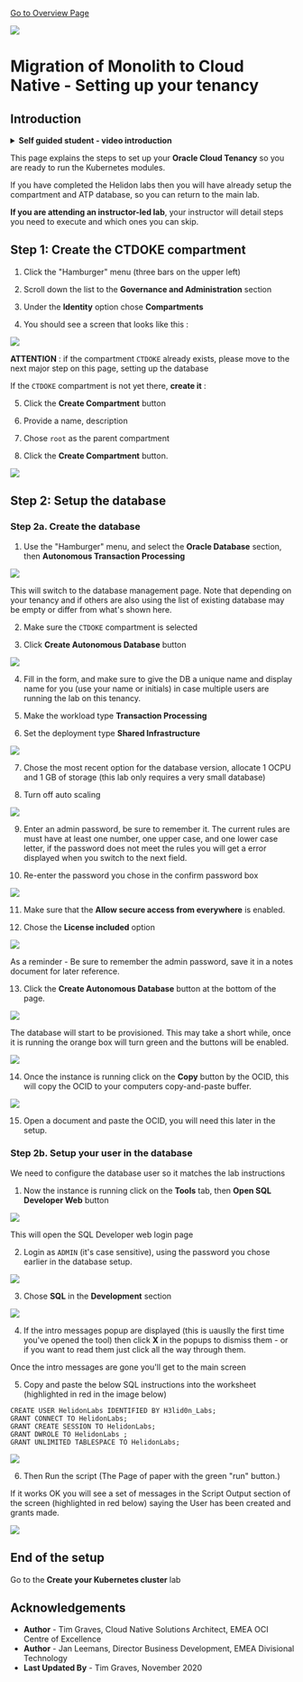 [Go to Overview Page](../README.md)

![](../../../common/images/customer.logo2.png)

# Migration of Monolith to Cloud Native - Setting up your tenancy



## Introduction

<details><summary><b>Self guided student - video introduction</b></summary>

This video is an introduction to the Kubernetes labs setup - for people who have not done the Helidon and docker sections. Once you've watched it please press the "Back" button on your browser to return to the labs.

[![Kubernetes labs only setup Introduction Video](https://img.youtube.com/vi/o3KqqMqRxPk/0.jpg)](https://youtu.be/o3KqqMqRxPk "Kubernetes labs only setup introduction video")

---

</details>

This page explains the steps to set up your **Oracle Cloud Tenancy** so you are ready to run the Kubernetes modules. 

If you have completed the Helidon labs then you will have already setup the compartment and ATP database, so you can return to the main lab.

**If you are attending an instructor-led lab**, your instructor will detail steps you need to execute and which ones you can skip.

## Step 1: Create the CTDOKE compartment

  1. Click the "Hamburger" menu (three bars on the upper left)

  2. Scroll down the list to the **Governance and Administration** section

  3. Under the **Identity** option chose **Compartments**

  4. You should see a screen that looks like this : 

  ![](images/compartments.png)

  
**ATTENTION** : if the compartment `CTDOKE` already exists, please move to the next major step on this page, setting up the database

If the `CTDOKE` compartment is not yet there, **create it** : 
  
  5. Click the **Create Compartment** button
  
  6. Provide a name, description
  
  7. Chose `root` as the parent compartment
  
  8. Click the **Create Compartment** button.

  ![](images/create-compartment.png)

## Step 2: Setup the database

### Step 2a. Create the database

  1. Use the "Hamburger" menu, and select the **Oracle Database** section, then **Autonomous Transaction Processing**

  ![](images/db-01-atp-menu.png)

This will switch to the database management page. Note that depending on your tenancy and if others are also using the list of existing database may be empty or differ from what's shown here.

  2. Make sure the `CTDOKE` compartment is selected

  3. Click **Create Autonomous Database** button

  ![](images/db-02-atp-compartment-create.png)

  4. Fill in the form, and make sure to give the DB a unique name and display name for you (use your name or initials) in case multiple users are running the lab on this tenancy.

  5. Make the workload type **Transaction Processing**

  6. Set the deployment type **Shared Infrastructure**

  ![](images/db-03-atp-create-form-identity.png)

  7. Chose the most recent option for the database version, allocate 1 OCPU and 1 GB of storage (this lab only requires a very small database)

  8. Turn off auto scaling

  ![](images/db-04-atp-create-form-config.png)

  9. Enter an admin password, be sure to remember it. The current rules are must have at least one number, one upper case, and one lower case letter, if the password does not meet the rules you will get a error displayed when you switch to the next field.

  10. Re-enter the password you chose in the confirm password box

  ![](images/db-05-atp-create-form-password.png)

  11. Make sure that the **Allow secure access from everywhere** is enabled.

  12. Chose the **License included** option

  ![](images/db-06-atp-create-form-access-and-license.png)

As a reminder - Be sure to remember the admin password, save it in a notes document for later reference.

  13. Click the **Create Autonomous Database** button at the bottom of the page.

  ![](images/db-10-atp-creation-in-progress.png)

The database will start to be provisioned. This may take a short while, once it is running the orange box will turn green and the buttons will be enabled.

  ![](images/db-11-atp-creation-completed.png)

  14. Once the instance is running click on the **Copy** button by the OCID, this will copy the OCID to your computers copy-and-paste buffer.

  ![](images/db-12-atp-get-ocid.png)

  15. Open a document and paste the OCID, you will need this later in the setup.


### Step 2b. Setup your user in the database

We need to configure the database user so it matches the lab instructions

  1. Now the instance is running click on the **Tools** tab, then **Open SQL Developer Web** button

  ![](images/db-20-atp-access-sql-developer-web.png)

This will open the SQL Developer web login page

  2. Login as `ADMIN` (it's case sensitive), using the password you chose earlier in the database setup.

  ![](images/db-21-sql-developer-web-login.png)
  
  3. Chose **SQL**  in the **Development** section
  
  ![](images/db-21a-sql-developer-web-selection.png)
  
  4. If the intro messages popup are displayed (this is uauslly the first time you've opened the tool) then click **X** in the popups to dismiss them - or if you want to read them just click all the way through them.

Once the intro messages are gone you'll get to the main screen

  5. Copy and paste the below SQL instructions into the worksheet (highlighted in red in the image below)

  ```
CREATE USER HelidonLabs IDENTIFIED BY H3lid0n_Labs;
GRANT CONNECT TO HelidonLabs;
GRANT CREATE SESSION TO HelidonLabs;
GRANT DWROLE TO HelidonLabs ;
GRANT UNLIMITED TABLESPACE TO HelidonLabs;
```

  ![](images/db-22-sql-developer-web-worksheet.png)

  6. Then Run the script (The Page of paper with the green "run" button.) 

If it works OK you will see a set of messages in the Script Output section of the screen (highlighted in red below) saying the User has been created and grants made.

  ![](images/db-23-sql-developer-web-script-output.png)


## End of the setup

Go to the **Create your Kubernetes cluster** lab

## Acknowledgements

* **Author** - Tim Graves, Cloud Native Solutions Architect, EMEA OCI Centre of Excellence
* **Author** - Jan Leemans, Director Business Development, EMEA Divisional Technology
* **Last Updated By** - Tim Graves, November 2020

